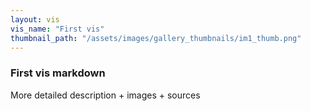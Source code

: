 ```yaml
---
layout: vis
vis_name: "First vis"
thumbnail_path: "/assets/images/gallery_thumbnails/im1_thumb.png"
---
```


### First vis markdown

More detailed description + images + sources
